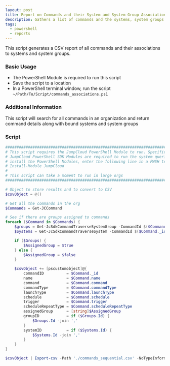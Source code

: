 ```yaml
---
layout: post
title: Report on Commands and their System and System Group Associations
description: Gathers a list of commands and the systems, system groups that they are associated with
tags:
  - powershell
  - reports
---
```


This script generates a CSV report of all commands and their associations to systems and system groups.

### Basic Usage

* The PowerShell Module is required to run this script
* Save the script to a location
* In a PowerShell terminal window, run the script `~/Path/To/Script/commands_associations.ps1`

### Additional Information

This script will search for all commands in an organization and return command details along with bound systems and system groups

### Script

```powershell
################################################################################
# This script requires the JumpCloud PowerShell Module to run. Specifically, the
# JumpCloud PowerShell SDK Modules are required to run the system queries. To
# install the PowerShell Modules, enter the following line in a PWSH terminal:
# Install-Module JumpCloud
#
# This script can take a moment to run in large orgs
################################################################################

# Object to store results and to convert to CSV
$csvObject = @()

# Get all the commands in the org
$Commands = Get-JCCommand

# See if there are groups assigned to commands
foreach ($Command in $Commands) {
    $groups = Get-JcSdkCommandTraverseSystemGroup -CommandId $($Command._id)
    $Systems = Get-JcSdkCommandTraverseSystem -CommandId $($Command._id)

    if ($Groups) {
        $AssignedGroup = $true
    } else {
        $AssignedGroup = $false
    }

    $csvObject += [pscustomobject]@{
        commandID          = $Command._id
        name               = $Command.name
        command            = $Command.command
        commandType        = $Command.commandType
        launchType         = $Command.launchType
        schedule           = $Command.schedule
        trigger            = $Command.trigger
        scheduleRepeatType = $Command.scheduleRepeatType
        assignedGroup      = [string]$AssignedGroup
        groupID            = if ($Groups.Id) {
            $Groups.Id -join ','
        }
        systemID           = if ($Systems.Id) {
            $Systems.Id -join ','
        }
    }
}

$csvObject | Export-csv -Path './commands_sequential.csv' -NoTypeInformation

```
